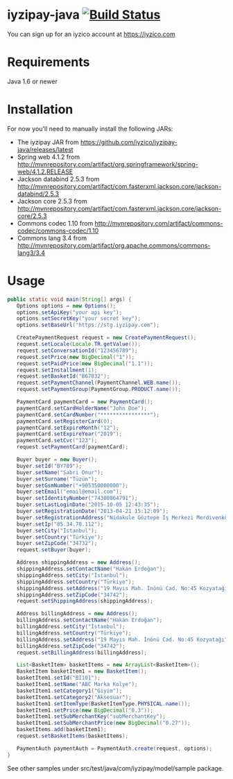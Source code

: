 # iyzipay-java [![Build Status](https://travis-ci.org/iyzico/iyzipay-java.svg?branch=master)](https://travis-ci.org/iyzico/iyzipay-java)

You can sign up for an iyzico account at https://iyzico.com

# Requirements

Java 1.6 or newer

# Installation

For now you'll need to manually install the following JARs:

* The iyzipay JAR from https://github.com/iyzico/iyzipay-java/releases/latest
* Spring web 4.1.2 from http://mvnrepository.com/artifact/org.springframework/spring-web/4.1.2.RELEASE
* Jackson databind 2.5.3 from http://mvnrepository.com/artifact/com.fasterxml.jackson.core/jackson-databind/2.5.3
* Jackson core 2.5.3 from http://mvnrepository.com/artifact/com.fasterxml.jackson.core/jackson-core/2.5.3
* Commons codec 1.10 from http://mvnrepository.com/artifact/commons-codec/commons-codec/1.10
* Commons lang 3.4 from http://mvnrepository.com/artifact/org.apache.commons/commons-lang3/3.4

# Usage

```java
public static void main(String[] args) {
   Options options = new Options();
   options.setApiKey("your api key");
   options.setSecretKey("your secret key");
   options.setBaseUrl("https://stg.iyzipay.com");

   CreatePaymentRequest request = new CreatePaymentRequest();
   request.setLocale(Locale.TR.getValue());
   request.setConversationId("123456789");
   request.setPrice(new BigDecimal("1"));
   request.setPaidPrice(new BigDecimal("1.1"));
   request.setInstallment(1);
   request.setBasketId("B67832");
   request.setPaymentChannel(PaymentChannel.WEB.name());
   request.setPaymentGroup(PaymentGroup.PRODUCT.name());

   PaymentCard paymentCard = new PaymentCard();
   paymentCard.setCardHolderName("John Doe");
   paymentCard.setCardNumber("****************");
   paymentCard.setRegisterCard(0);
   paymentCard.setExpireMonth("12");
   paymentCard.setExpireYear("2019");
   paymentCard.setCvc("123");
   request.setPaymentCard(paymentCard);

   Buyer buyer = new Buyer();
   buyer.setId("BY789");
   buyer.setName("Sabri Onur");
   buyer.setSurname("Tüzün");
   buyer.setGsmNumber("+905350000000");
   buyer.setEmail("email@email.com");
   buyer.setIdentityNumber("74300864791");
   buyer.setLastLoginDate("2015-10-05 12:43:35");
   buyer.setRegistrationDate("2013-04-21 15:12:09");
   buyer.setRegistrationAddress("Nidakule Göztepe İş Merkezi Merdivenköy Mah. Bora Sok. No:1 Kat:19 Bağımsız 70/73 Göztepe Kadıköy");
   buyer.setIp("85.34.78.112");
   buyer.setCity("İstanbul");
   buyer.setCountry("Türkiye");
   buyer.setZipCode("34732");
   request.setBuyer(buyer);

   Address shippingAddress = new Address();
   shippingAddress.setContactName("Hakan Erdoğan");
   shippingAddress.setCity("İstanbul");
   shippingAddress.setCountry("Türkiye");
   shippingAddress.setAddress("19 Mayıs Mah. İnönü Cad. No:45 Kozyatağı");
   shippingAddress.setZipCode("34742");
   request.setShippingAddress(shippingAddress);

   Address billingAddress = new Address();
   billingAddress.setContactName("Hakan Erdoğan");
   billingAddress.setCity("İstanbul");
   billingAddress.setCountry("Türkiye");
   billingAddress.setAddress("19 Mayıs Mah. İnönü Cad. No:45 Kozyatağı");
   billingAddress.setZipCode("34742");
   request.setBillingAddress(billingAddress);

   List<BasketItem> basketItems = new ArrayList<BasketItem>();
   BasketItem basketItem1 = new BasketItem();
   basketItem1.setId("BI101");
   basketItem1.setName("ABC Marka Kolye");
   basketItem1.setCategory1("Giyim");
   basketItem1.setCategory2("Aksesuar");
   basketItem1.setItemType(BasketItemType.PHYSICAL.name());
   basketItem1.setPrice(new BigDecimal("0.3"));
   basketItem1.setSubMerchantKey("subMerchantKey");
   basketItem1.setSubMerchantPrice(new BigDecimal("0.27"));
   basketItems.add(basketItem1);
   request.setBasketItems(basketItems);

   PaymentAuth paymentAuth = PaymentAuth.create(request, options);
}
```
See other samples under src/test/java/com/iyzipay/model/sample package.